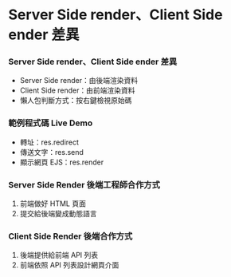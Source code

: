 # Server Side render、Client Side ender 差異



### Server Side render、Client Side ender 差異

* Server Side render：由後端渲染資料
* Client Side render：由前端渲染資料
* 懶人包判斷方式：按右鍵檢視原始碼

### 範例程式碼 Live Demo

* 轉址：res.redirect
* 傳送文字：res.send
* 顯示網頁 EJS：res.render

### Server Side Render 後端工程師合作方式

1. 前端做好 HTML 頁面
2. 提交給後端變成動態語言

### Client Side Render 後端合作方式

1. 後端提供給前端 API 列表
2. 前端依照 API 列表設計網頁介面


